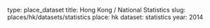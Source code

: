 type: place_dataset
title: Hong Kong / National Statistics
slug: places/hk/datasets/statistics
place: hk
dataset: statistics
year: 2014

